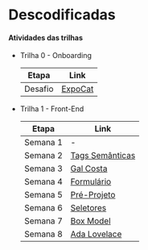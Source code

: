 # Descodificadas
#### Atividades das trilhas


- Trilha 0 - Onboarding

    | Etapa | Link |
    | ------ | ------ |
    | Desafio | [ExpoCat][T0DF] |

- Trilha 1 - Front-End

    | Etapa | Link |
    | ------ | ------ |
    | Semana 1 | - |
    | Semana 2 | [Tags Semânticas][T1S2] |
    | Semana 3 | [Gal Costa][T1S3] |
    | Semana 4 | [Formulário][T1S4] |
    | Semana 5 | [Pré-Projeto][T1S5] |
    | Semana 6 | [Seletores][T1S6] |
    | Semana 7 | [Box Model][T1S7] |
    | Semana 8 | [Ada Lovelace][T1S8] |
    
[//]: #

   [T0DF]: <https://luanalucia.github.io/Descodificadas/Desafio-Onboarding/>
   [T1S2]: <https://luanalucia.github.io/Descodificadas/Trilha-1/Semana-2/>
   [T1S3]: <https://luanalucia.github.io/Descodificadas/Trilha-1/Semana-3/>
   [T1S4]: <https://luanalucia.github.io/Descodificadas/Trilha-1/Semana-4/>
   [T1S5]: <https://luanalucia.github.io/Descodificadas/Trilha-1/Semana-5/>
   [T1S6]: <https://luanalucia.github.io/Descodificadas/Trilha-1/Semana-6/>
   [T1S7]: <https://luanalucia.github.io/Descodificadas/Trilha-1/Semana-7/>
   [T1S8]: <https://luanalucia.github.io/Descodificadas/Trilha-1/Semana-8/>

